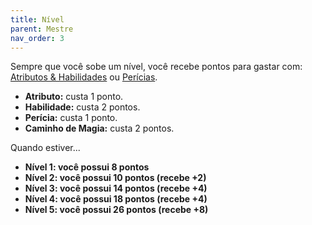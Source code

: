 ```yaml
---
title: Nível
parent: Mestre
nav_order: 3
---
```


Sempre que você sobe um nível, você recebe pontos para gastar com: [Atributos & Habilidades](https://filipesoaresbranco-lab.github.io/low-fantasyd20/docs/Personagem/Atributos%20&%20Habilidades.html) ou [Perícias](https://filipesoaresbranco-lab.github.io/low-fantasyd20/docs/Personagem/Perícias.html).

- **Atributo:** custa 1 ponto.
- **Habilidade:** custa 2 pontos.
- **Perícia:** custa 1 ponto.
- **Caminho de Magia:** custa 2 pontos.

Quando estiver...
- **Nível 1: você possui 8 pontos**
- **Nível 2: você possui 10 pontos (recebe +2)**
- **Nível 3: você possui 14 pontos (recebe +4)**
- **Nível 4: você possui 18 pontos (recebe +4)**
- **Nível 5: você possui 26 pontos (recebe +8)**
